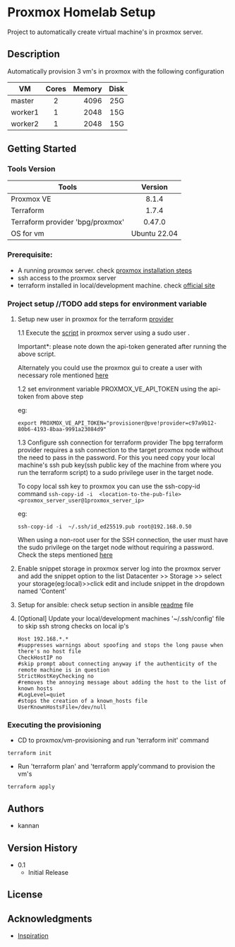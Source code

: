 # Proxmox Homelab Setup
Project to automatically create virtual machine's in proxmox server.

## Description
Automatically provision 3 vm's in proxmox with the following configuration

| VM            | Cores         | Memory| Disk|
| ------------- |:-------------:| -----:| -----:|
| master        | 2             | 4096  | 25G   |
| worker1       | 1             | 2048  | 15G   |
| worker2       | 1             | 2048  | 15G   |

## Getting Started

### Tools Version
| Tools                             | Version       |
| --------------------------------- |:-------------:|
| Proxmox VE                        | 8.1.4         |
| Terraform                         | 1.7.4         |
| Terraform provider 'bpg/proxmox'  | 0.47.0        |
| OS for vm                         | Ubuntu 22.04  |

### Prerequisite:
* A running proxmox server. check [proxmox installation steps](proxmox_installation.md)
* ssh access to the proxmox server
* terraform installed in local/development machine. check [official site](https://developer.hashicorp.com/terraform/tutorials/aws-get-started/install-cli) 

### Project setup //TODO add steps for environment variable 
1. Setup new user in proxmox for the terraform [provider](https://registry.terraform.io/providers/bpg/proxmox)

    1.1 Execute the [script](scripts/create_role_and_user_in_proxmox.sh) in proxmox server using a sudo user . 

    Important*: please note down the api-token generated after running the above script.

    Alternately you could use the proxmox gui to create a user with necessary role mentioned [here](https://registry.terraform.io/providers/bpg/proxmox/latest/docs#api-token-authentication)

    1.2 set environment variable PROXMOX_VE_API_TOKEN using the api-token from above step

    eg:
    ```
    export PROXMOX_VE_API_TOKEN="provisioner@pve!provider=c97a9b12-80b6-4193-8baa-9991a23084d9"
    ```

    1.3 Configure ssh connection for terraform provider
    The bpg terraform provider requires a ssh connection to the target proxmox node without the need to pass in the password. For this you need copy your local machine's ssh pub key(ssh public key of the machine from where you run the terraform script) to a sudo privilege user in the target node. 

    To copy local ssh key to proxmox you can use the ssh-copy-id command ``ssh-copy-id -i  <location-to-the-pub-file> <proxmox_server_user@1proxmox_server_ip>``
    
    eg:
    ```
    ssh-copy-id -i  ~/.ssh/id_ed25519.pub root@192.168.0.50
    ```
    When using a non-root user for the SSH connection, the user must have the sudo privilege on the target node without requiring a password. Check the steps mentioned [here](https://registry.terraform.io/providers/bpg/proxmox/latest/docs#ssh-user)

2. Enable snippet storage in proxmox server
    log into the proxmox server and add the snippet option to the list 
    Datacenter >> Storage >> select your storage(eg:local)>>click edit and include snippet in the dropdown named 'Content'

3. Setup for ansible:  check setup section in ansible [readme](proxmox/k8s-environment-setup/ansible/README.md) file 

4. [Optional] Update your local/development machines '~/.ssh/config' file to skip ssh strong checks on local ip's

    ```
    Host 192.168.*.*
    #suppresses warnings about spoofing and stops the long pause when there's no host file
    CheckHostIP no
    #skip prompt about connecting anyway if the authenticity of the remote machine is in question
    StrictHostKeyChecking no
    #removes the annoying message about adding the host to the list of known hosts
    #LogLevel=quiet
    #stops the creation of a known_hosts file
    UserKnownHostsFile=/dev/null
    ```

### Executing the provisioning 

* CD to proxmox/vm-provisioning and run 'terraform init' command
```
terraform init
```

* Run 'terraform plan' and 'terraform apply'command to provision the vm's
```
terraform apply
```

## Authors

* kannan

## Version History

* 0.1
    * Initial Release

## License


## Acknowledgments

* [Inspiration](https://blog.andreasm.io/2024/01/15/proxmox-with-opentofu-kubespray-and-kubernetes/)
